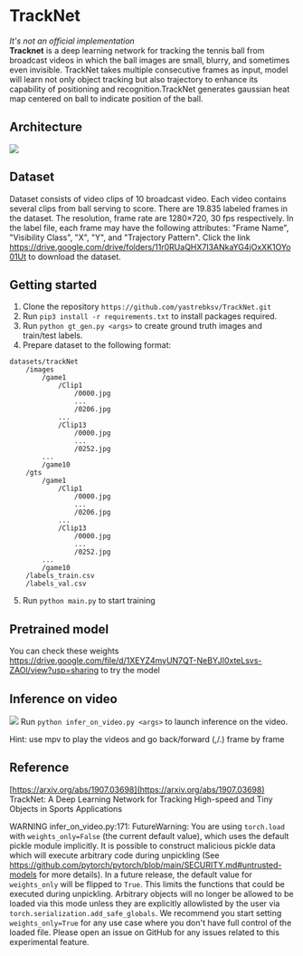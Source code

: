 # TrackNet
<i> It's not an official implementation </i> <br>
**Tracknet** is a deep learning network for tracking the tennis ball from broadcast videos in which the ball images are small, blurry, and sometimes even invisible. TrackNet takes multiple consecutive frames as input, model will learn not only object tracking but also trajectory to enhance its capability of positioning and recognition.TrackNet generates gaussian heat map centered on ball to indicate position of the ball.

## Architecture
![](pics/tracknet_arch.jpg)

## Dataset
Dataset consists of video clips of 10 broadcast video. Each video contains several clips from ball serving to score. There are 19.835 labeled frames in the dataset. The resolution, frame rate are 1280×720, 30 fps respectively. In the label file, each frame may have the following attributes: "Frame Name", "Visibility Class", "X", "Y", and "Trajectory Pattern". Click the link https://drive.google.com/drive/folders/11r0RUaQHX7I3ANkaYG4jOxXK1OYo01Ut to download the dataset.

## Getting started
1. Clone the repository `https://github.com/yastrebksv/TrackNet.git`
2. Run `pip3 install -r requirements.txt` to install packages required. 
3. Run `python gt_gen.py <args>` to create ground truth images and train/test labels.
4. Prepare dataset to the following format:
```
datasets/trackNet
    /images
        /game1
            /Clip1
                /0000.jpg
                ...
                /0206.jpg
            ...
            /Clip13
                /0000.jpg
                ...
                /0252.jpg
        ...
        /game10
    /gts
        /game1
            /Clip1
                /0000.jpg
                ...
                /0206.jpg
            ...
            /Clip13
                /0000.jpg
                ...
                /0252.jpg
        ...
        /game10
    /labels_train.csv
    /labels_val.csv
```
5. Run `python main.py` to start training
## Pretrained model
You can check these weights
https://drive.google.com/file/d/1XEYZ4myUN7QT-NeBYJI0xteLsvs-ZAOl/view?usp=sharing to try the model

## Inference on video
![](pics/video_infer.gif)
Run `python infer_on_video.py <args>` to launch inference on the video. 

Hint: use mpv to play the videos and go back/forward (,/.) frame by frame 

## Reference
[https://arxiv.org/abs/1907.03698](https://arxiv.org/abs/1907.03698) <br>
TrackNet: A Deep Learning Network for Tracking High-speed and Tiny Objects in Sports Applications

WARNING
infer_on_video.py:171: FutureWarning: You are using `torch.load` with `weights_only=False` (the current default value), which uses the default pickle module implicitly. It is possible to construct malicious pickle data which will execute arbitrary code during unpickling (See https://github.com/pytorch/pytorch/blob/main/SECURITY.md#untrusted-models for more details). In a future release, the default value for `weights_only` will be flipped to `True`. This limits the functions that could be executed during unpickling. Arbitrary objects will no longer be allowed to be loaded via this mode unless they are explicitly allowlisted by the user via `torch.serialization.add_safe_globals`. We recommend you start setting `weights_only=True` for any use case where you don't have full control of the loaded file. Please open an issue on GitHub for any issues related to this experimental feature.
